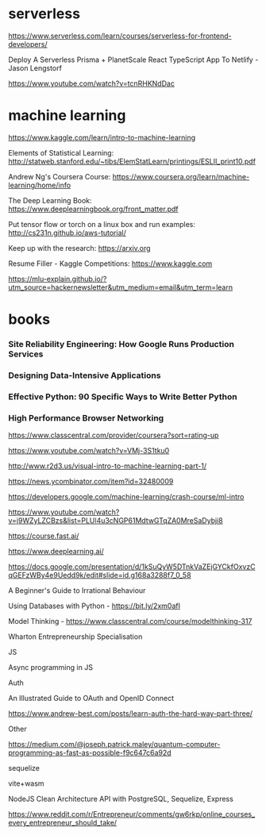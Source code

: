 # serverless

https://www.serverless.com/learn/courses/serverless-for-frontend-developers/


Deploy A Serverless Prisma + PlanetScale React TypeScript App To Netlify - Jason Lengstorf

https://www.youtube.com/watch?v=tcnRHKNdDac


# machine learning

https://www.kaggle.com/learn/intro-to-machine-learning


Elements of Statistical Learning: http://statweb.stanford.edu/~tibs/ElemStatLearn/printings/ESLII_print10.pdf

Andrew Ng's Coursera Course: https://www.coursera.org/learn/machine-learning/home/info

The Deep Learning Book: https://www.deeplearningbook.org/front_matter.pdf

Put tensor flow or torch on a linux box and run examples: http://cs231n.github.io/aws-tutorial/

Keep up with the research: https://arxiv.org

Resume Filler - Kaggle Competitions: https://www.kaggle.com


https://mlu-explain.github.io/?utm_source=hackernewsletter&utm_medium=email&utm_term=learn






# books

### Site Reliability Engineering: How Google Runs Production Services

### Designing Data-Intensive Applications

### Effective Python: 90 Specific Ways to Write Better Python

### High Performance Browser Networking



https://www.classcentral.com/provider/coursera?sort=rating-up

https://www.youtube.com/watch?v=VMj-3S1tku0



http://www.r2d3.us/visual-intro-to-machine-learning-part-1/

https://news.ycombinator.com/item?id=32480009



https://developers.google.com/machine-learning/crash-course/ml-intro

https://www.youtube.com/watch?v=j9WZyLZCBzs&list=PLUl4u3cNGP61MdtwGTqZA0MreSaDybji8



https://course.fast.ai/

https://www.deeplearning.ai/



https://docs.google.com/presentation/d/1kSuQyW5DTnkVaZEjGYCkfOxvzCqGEFzWBy4e9Uedd9k/edit#slide=id.g168a3288f7_0_58







A Beginner's Guide to Irrational Behaviour 

Using Databases with Python - https://bit.ly/2xm0afI

Model Thinking - https://www.classcentral.com/course/modelthinking-317

Wharton Entrepreneurship Specialisation





JS

Async programming in JS



Auth

An Illustrated Guide to OAuth and OpenID Connect

https://www.andrew-best.com/posts/learn-auth-the-hard-way-part-three/



Other

https://medium.com/@joseph.patrick.maley/quantum-computer-programming-as-fast-as-possible-f9c647c6a92d

sequelize

vite+wasm

NodeJS Clean Architecture API with PostgreSQL, Sequelize, Express









https://www.reddit.com/r/Entrepreneur/comments/gw6rkp/online_courses_every_entrepreneur_should_take/